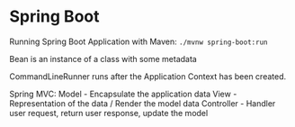# Spring Boot

Running Spring Boot Application with Maven:
`./mvnw spring-boot:run`

Bean is an instance of a class with some metadata

CommandLineRunner runs after the Application Context has been created.

Spring MVC:
Model - Encapsulate the application data
View - Representation of the data / Render the model data
Controller - Handler user request, return user response, update the model
